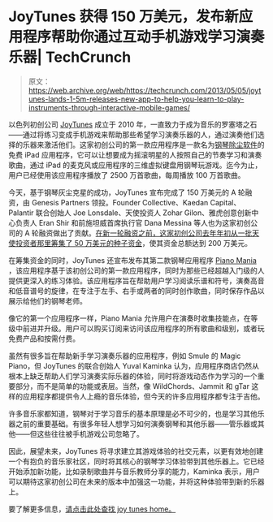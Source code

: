 # JoyTunes 获得 150 万美元，发布新应用程序帮助你通过互动手机游戏学习演奏乐器| TechCrunch

> 原文：<https://web.archive.org/web/https://techcrunch.com/2013/05/05/joytunes-lands-1-5m-releases-new-app-to-help-you-learn-to-play-instruments-through-interactive-mobile-games/>

以色列初创公司 [JoyTunes](https://web.archive.org/web/20230321135618/http://www.joytunes.com/) 成立于 2010 年，一直致力于成为音乐的罗塞塔之石——通过将练习变成手机游戏来帮助那些希望学习演奏乐器的人，通过演奏他们选择的乐器来激活他们。这家初创公司的第一款应用程序是一款名为[钢琴除尘软件](https://web.archive.org/web/20230321135618/https://itunes.apple.com/us/app/piano-dust-buster-song-game/id502356539)的免费 iPad 应用程序，它可以让想要成为摇滚明星的人按照自己的节奏学习和演奏歌曲，通过 iPad 的麦克风或应用程序的三维虚拟键盘用钢琴玩游戏。迄今为止，用户已经使用该应用程序播放了 2500 万首歌曲，每周播放 100 万首歌曲。

今天，基于钢琴灰尘克星的成功，JoyTunes 宣布完成了 150 万美元的 A 轮融资，由 Genesis Partners 领投。Founder Collective、Kaedan Capital、Palantir 联合创始人 Joe Lonsdale、天使投资人 Zohar Gilon、雅虎创意创新中心负责人 Eran Shir 和前施坦威首席执行官 Dana Messina 等人也为这家初创公司的 A 轮融资做出了贡献。[在新一轮融资之前，这家初创公司去年年初从一批天使投资者那里筹集了 50 万美元的种子资金](https://web.archive.org/web/20230321135618/https://techcrunch.com/2012/06/12/joytunes-instrument-gaming/)，使其资金总额达到 200 万美元。

在筹集资金的同时，JoyTunes 还宣布发布其第二款钢琴应用程序 [Piano Mania](https://web.archive.org/web/20230321135618/https://itunes.apple.com/us/app/piano-mania-practice-game/id604699751?mt=8) ，该应用程序基于该初创公司的第一款应用程序，同时为那些已经超越入门级的人提供更深入的练习体验。该应用程序旨在帮助用户学习阅读乐谱和符号，演奏高音和低音谱号的旋律，在专注于左手、右手或两者的同时创作歌曲，同时保存作品以展示给他们的钢琴老师。

像它的第一个应用程序一样，Piano Mania 允许用户在演奏时收集技能点，在等级中前进并升级。用户可以购买订阅来访问该应用程序的所有歌曲和级别，或者玩免费产品和按需付费。

虽然有很多旨在帮助新手学习演奏乐器的应用程序，例如 Smule 的 Magic Piano，但 JoyTunes 的联合创始人 Yuval Kaminka 认为，应用程序商店仍然从根本上缺乏帮助人们学习演奏实际乐器的体验，同时将游戏动态作为学习的一个重要部分，而不是简单的功能或表层。当然，像 WildChords、Jammit 和 gTar 这样的应用程序都提供令人上瘾的音乐体验，但今天的许多应用程序都专注于吉他。

许多音乐家都知道，钢琴对于学习音乐的基本原理是必不可少的，也是学习其他乐器之前的重要基础。有很多年轻人想学习如何演奏钢琴和其他乐器——管乐器或其他——但这些往往被手机游戏公司忽略了。

因此，展望未来，JoyTunes 将寻求建立其游戏体验的社交元素，以更有效地创建一个有抱负的音乐家社区，同时将其核心的钢琴学习体验带到其他乐器上。它已经开始添加新功能，比如录制歌曲并与音乐教师分享的能力，Kaminka 表示，用户可以期待这家初创公司在未来的版本中加强这一功能，并将这种体验带到新的乐器上。

要了解更多信息，[请点击此处查找 joy tunes home。](https://web.archive.org/web/20230321135618/http://www.joytunes.com/)